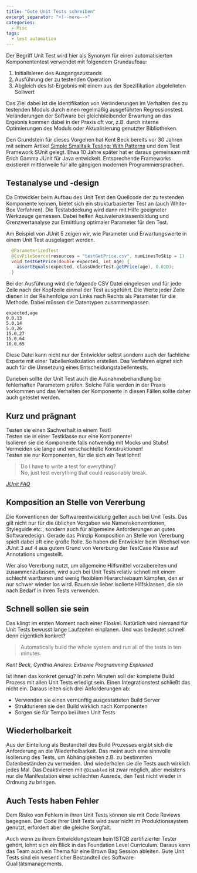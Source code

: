 ```yaml
---
title: "Gute Unit Tests schreiben"
excerpt_separator: "<!--more-->"
categories:
  - Misc
tags:
  - test automation
---
```


Der Begriff Unit Test wird hier als Synonym für einen automatisierten Komponententest verwendet mit folgendem Grundaufbau:

1. Initialisieren des Ausgangszustands
2. Ausführung der zu testenden Operation
3. Abgleich des Ist-Ergebnis mit einem aus der Spezifikation abgeleiteten Sollwert

Das Ziel dabei ist die Identifikation von Veränderungen im Verhalten des zu testenden Moduls durch einen regelmäßig ausgeführten Regressionstest. Veränderungen der Software bei gleichbleibender Erwartung an das Ergebnis kommen dabei in der Praxis oft vor, z.B. durch interne Optimierungen des Moduls oder Aktualisierung genutzter Bibliotheken. 

Den Grundstein für dieses Vorgehen hat Kent Beck bereits vor 30 Jahren mit seinem Artikel [Simple Smalltalk Testing: With Patterns](https://api.semanticscholar.org/CorpusID:6709430) und dem Test Framework SUnit gelegt.
Etwa 10 Jahre später hat er daraus gemeinsam mit Erich Gamma JUnit für Java entwickelt.
Entsprechende Frameworks existieren mittlerweile für alle gängigen modernen Programmiersprachen.

Testanalyse und -design
--

Da Entwickler beim Aufbau des Unit Test den Quellcode der zu testenden Komponente kennen, bietet sich ein strukturbasierter Test an (auch White-Box Verfahren). Die Testabdeckung wird dann mit Hilfe geeigneter Werkzeuge gemessen.
Dabei helfen Äquivalenzklassenbildung und Grenzwertanalyse zur Ermittlung optimaler Parameter für den Test.

Am Beispiel von JUnit 5 zeigen wir, wie Parameter und Erwartungswerte in einem Unit Test ausgelagert werden.

~~~ java
  @ParameterizedTest
  @CsvFileSource(resources = "testGetPrice.csv", numLinesToSkip = 1)
  void testGetPrice(double expected, int age) {
    assertEquals(expected, classUnderTest.getPrice(age), 0.01D);
  }
~~~ 

Bei der Ausführung wird die folgende CSV Datei eingelesen und für jede Zeile nach der Kopfzeile einmal der Test ausgeführt. 
Die Werte jeder Zeile dienen in der Reihenfolge von Links nach Rechts als Parameter für die Methode. Dabei müssen die Datentypen zusammenpassen.

~~~ csv
expected,age
0.0,13 
5.0,14 
5.0,26 
15.0,27 
15.0,64 
10.0,65
~~~ 

Diese Datei kann nicht nur der Entwickler selbst sondern auch der fachliche Experte mit einer Tabellenkalkulation erstellen.
Das Verfahren eignet sich auch für die Umsetzung eines Entscheidungstabellentests.

Daneben sollte der Unit Test auch die Ausnahmebehandlung bei fehlerhaften Parametern prüfen. 
Solche Fälle werden in der Praxis vorkommen und das Verhalten der Komponente in diesen Fällen sollte daher auch getestet werden.

Kurz und prägnant
--
Testen sie einen Sachverhalt in einem Test!  
Testen sie in einer Testklasse nur eine Komponente!  
Isolieren sie die Komponente falls notwendig mit Mocks und Stubs!  
Vermeiden sie lange und verschachtelte Konstruktionen!  
Testen sie nur Komponenten, für die sich ein Test lohnt!

>Do I have to write a test for everything?  
No, just test everything that could reasonably break.  

*[JUnit FAQ](https://junit.org/junit4/faq.html#best_1)*

Komposition an Stelle von Vererbung
--

Die Konventionen der Softwareentwicklung gelten auch bei Unit Tests. Das gilt nicht nur für die üblichen Vorgaben wie Namenskonventionen, Styleguide etc., sondern auch für allgemeine Anforderungen an gutes Softwaredesign. 
Gerade das Prinzip Komposition an Stelle von Vererbung spielt dabei oft eine große Rolle.
So haben die Entwickler beim Wechsel von JUnit 3 auf 4 aus gutem Grund von Vererbung der TestCase Klasse auf Annotations umgestellt.

Wer also Vererbung nutzt, um allgemeine Hilfsmittel vorzubereiten und zusammenzufassen, wird auch bei Unit Tests relativ schnell mit einem schlecht wartbaren und wenig flexiblem Hierarchiebaum kämpfen, den er nur schwer wieder los wird. Bauen sie lieber isolierte Hilfsklassen, die sie nach Bedarf in ihren Tests verwenden.

Schnell sollen sie sein
--

Das klingt im ersten Moment nach einer Floskel. Natürlich wird niemand für Unit Tests bewusst lange Laufzeiten einplanen. Und was bedeutet schnell denn eigentlich konkret?

> Automatically build the whole system and run all of the tests in ten minutes.

*Kent Beck, Cynthia Andres: Extreme Programming Explained*

Ist ihnen das konkret genug? In zehn Minuten soll der komplette Build Prozess mit allen Unit Tests erledigt sein. Einen Integrationstest schließt das nicht ein. Daraus leiten sich drei Anforderungen ab:

+ Verwenden sie einen vernünftig ausgestatteten Build Server
+ Strukturieren sie den Build wirklich nach Komponenten
+ Sorgen sie für Tempo bei ihren Unit Tests

Wiederholbarkeit
--

Aus der Einteilung als Bestandteil des Build Prozesses ergibt sich die Anforderung an die Wiederholbarkeit.
Das meint auch eine sinnvolle Isolierung des Tests, um Abhängigkeiten z.B. zu bestimmten Datenbeständen zu vermeiden.
Und wiederholen sie die Tests auch wirklich jedes Mal. Das Deaktivieren mit ```@Disabled``` ist zwar möglich, aber meistens nur die Manifestation einer schlechten Ausrede, den Test nicht wieder in Ordnung zu bringen.

Auch Tests haben Fehler
--

Dem Risiko von Fehlern in ihren Unit Tests können sie mit Code Reviews begegnen.
Der Code ihrer Unit Tests wird zwar nicht im Produktionssystem genutzt, erfordert aber die gleiche Sorgfalt.

Auch wenn zu ihrem Entwicklungsteam kein ISTQB zertifizierter Tester gehört, lohnt sich ein Blick in das Foundation Level Curriculum.
Daraus kann das Team auch ein Thema für eine Brown Bag Session ableiten. 
Gute Unit Tests sind ein wesentlicher Bestandteil des Software Qualitätsmanagements.